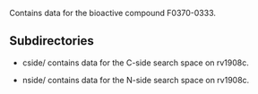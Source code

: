Contains data for the bioactive compound F0370-0333.

## Subdirectories

- cside/ contains data for the C-side search space on rv1908c.

- nside/ contains data for the N-side search space on rv1908c.

